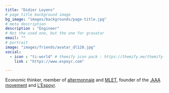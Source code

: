 ```yaml
---
title: "Didier Loyens"
# page title background image
bg_image: "images/backgrounds/page-title.jpg"
# meta description
description : "Engineer"
# Not the used one, but the one for gravatar
email: ""
# portrait
image: "images/friends/avatar_dl128.jpg"
social:
  - icon : "ti-world" # themify icon pack : https://themify.me/themify-icons
    link : "https://www.espoyr.com"

---
```


Economic thinker, member of [altermonnaie](https://lucbzh.wixsite.com/altermonnaies) and [MLET](https://www.mlet.fr), founder of the [.AAA movement](https://www.facebook.com/cleisme.mouvement.AAA) and [L'Espoyr](https://www.espoyr.com).

